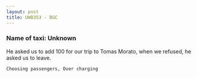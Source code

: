 ```yaml
---
layout: post
title: UWB353 - BGC
---
```


### Name of taxi: Unknown

He asked us to add 100 for our trip to Tomas Morato, when we refused, he asked us to leave.

```Choosing passengers, Over charging```
